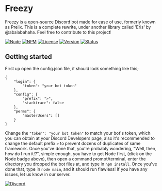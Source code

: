 # Freezy
Freezy is a open-source Discord bot made for ease of use, formerly known as Prelix. This is a complete rewrite, under another library called 'Eris' by @abalabahaha. Feel free to contribute to this project!

[![Node](https://img.shields.io/badge/Node-5.x.x-green.svg)](http://nodejs.org)
[![NPM](https://img.shields.io/badge/NPM-3.x.x-blue.svg)](http://nodejs.org)
[![License](https://img.shields.io/badge/License-GPL--3.0-blue.svg)]()
[![Version](https://img.shields.io/badge/Version-1.0.0_dev-yellow.svg)]()
[![Status](https://img.shields.io/badge/Status-In_progress-yellow.svg)]()
## Getting started
First up open the config.json file, it should look something like this;
```
{
    "login": {
        "token": "your bot token"
    },
    "config": {
        "prefix": ">",
        "stacktrace": false
    },
    "perms": {
        "masterUsers": []
    }
}
```
Change the `"token": "your bot token"` to match your bot's token, which you can obtain at your Discord Developers page, also it's recommended to change the default prefix `>` to prevent dozens of duplicates of same framework.
Once you've done that, you're probably wondering, "Well, then, how do I run it!?", simple enough, you have to get Node first, (click on the Node badge above), then open a command prompt/terminal, enter the directory you dropped the bot files at, and type in `npm install`.
Once you've done that, type in `node main`, and it should run flawless! If you have any issues, let us know in our server.

[![Discord](https://discordapp.com/api/servers/206431108047437824/widget.png?style=banner3)](https://discord.gg/ZKA7sE8)
